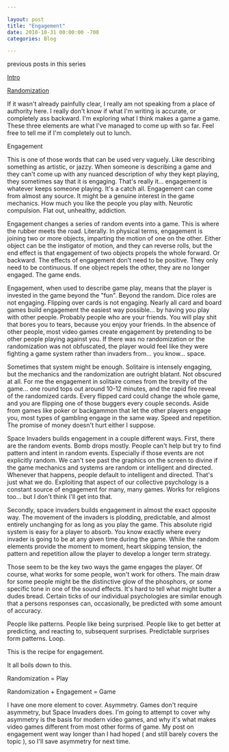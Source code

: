 ```yaml
---

layout: post  
title: "Engagement"  
date: 2010-10-31 00:00:00 -700  
categories: Blog

---
```


previous posts in this series

[Intro](/_posts/2010-10-13-SpaceInvaders!.md)

[Randomization](/_posts/2010-10-22-Randomization.md)

If it wasn't already painfully clear, I really am not speaking from a place of authority here. I really don't know if what I'm writing is accurate, or completely ass backward. I'm exploring what I think makes a game a game. These three elements are what I've managed to come up with so far. Feel free to tell me if I'm completely out to lunch.

Engagement

This is one of those words that can be used very vaguely. Like describing something as artistic, or jazzy. When someone is describing a game and they can't come up with any nuanced description of why they kept playing, they sometimes say that it is engaging. That's really it... engagement is whatever keeps someone playing. It's a catch all. Engagement can come from almost any source. It might be a genuine interest in the game mechanics. How much you like the people you play with. Neurotic compulsion. Flat out, unhealthy, addiction.

Engagement changes a series of random events into a game. This is where the rubber meets the road. Literally. In physical terms, engagement is joining two or more objects, imparting the motion of one on the other. Either object can be the instigator of motion, and they can reverse rolls, but the end effect is that engagement of two objects propels the whole forward. Or backward. The effects of engagement don't need to be positive. They only need to be continuous. If one object repels the other, they are no longer engaged. The game ends.

Engagement, when used to describe game play, means that the player is invested in the game beyond the "fun". Beyond the random. Dice roles are not engaging. Flipping over cards is not engaging. Nearly all card and board games build engagement the easiest way possible... by having you play with other people. Probably people who are your friends. You will play shit that bores you to tears, because you enjoy your friends. In the absence of other people, most video games create engagement by pretending to be other people playing against you. If there was no randomization or the randomization was not obfuscated, the player would feel like they were fighting a game system rather than invaders from... you know... space.

Sometimes that system might be enough. Solitaire is intensely engaging, but the mechanics and the randomization are outright blatant. Not obscured at all. For me the engagement in solitaire comes from the brevity of the game... one round tops out around 10-12 minutes, and the rapid fire reveal of the randomized cards. Every flipped card could change the whole game, and you are flipping one of those buggers every couple seconds. Aside from games like poker or backgammon that let the other players engage you, most types of gambling engage in the same way. Speed and repetition. The promise of money doesn't hurt either I suppose.

Space Invaders builds engagement in a couple different ways. First, there are the random events. Bomb drops mostly. People can't help but try to find pattern and intent in random events. Especially if those events are not explicitly random. We can't see past the graphics on the screen to divine if the game mechanics and systems are random or intelligent and directed. Whenever that happens, people default to intelligent and directed. That's just what we do. Exploiting that aspect of our collective psychology is a constant source of engagement for many, many games. Works for religions too... but I don't think I'll get into that.

Secondly, space invaders builds engagement in almost the exact opposite way. The movement of the invaders is plodding, predictable, and almost entirely unchanging for as long as you play the game. This absolute rigid system is easy for a player to absorb. You know exactly where every invader is going to be at any given time during the game. While the random elements provide the moment to moment, heart skipping tension, the pattern and repetition allow the player to develop a longer term strategy.

Those seem to be the key two ways the game engages the player. Of course, what works for some people, won't work for others. The main draw for some people might be the distinctive glow of the phosphors, or some specific tone in one of the sound effects. It's hard to tell what might butter a dudes bread. Certain ticks of our individual psychologies are similar enough that a persons responses can, occasionally, be predicted with some amount of accuracy.

People like patterns. People like being surprised. People like to get better at predicting, and reacting to, subsequent surprises. Predictable surprises form patterns. Loop.

This is the recipe for engagement.

It all boils down to this.

Randomization = Play

Randomization + Engagement = Game

I have one more element to cover. Asymmetry. Games don't require asymmetry, but Space Invaders does. I'm going to attempt to cover why asymmetry is the basis for modern video games, and why it's what makes video games different from most other forms of game. My post on engagement went way longer than I had hoped ( and still barely covers the topic ), so I'll save asymmetry for next time.
